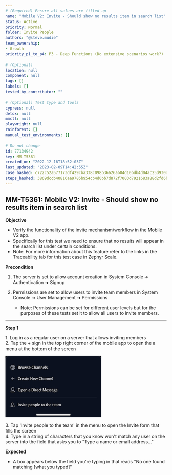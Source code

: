 ```yaml
---
# (Required) Ensure all values are filled up
name: "Mobile V2: Invite - Should show no results item in search list"
status: Active
priority: Normal
folder: Invite People
authors: "@steve.mudie"
team_ownership: 
- Growth
priority_p1_to_p4: P3 - Deep Functions (Do extensive scenarios work?)

# (Optional)
location: null
component: null
tags: []
labels: []
tested_by_contributor: ""

# (Optional) Test type and tools
cypress: null
detox: null
mmctl: null
playwright: null
rainforest: []
manual_test_environments: []

# Do not change
id: 77134942
key: MM-T5361
created_on: "2022-12-16T18:52:03Z"
last_updated: "2023-02-09T14:42:55Z"
case_hashed: c722c52a577173df429cba338c098b36626ab04d10bdb4d04ac25d930d1e7480d24d7add9c2f9c4f2c517b9b2c5947b9
steps_hashed: 3869dccb40816aa9785b954cb4d0bb7d872f7003d7921683a88d2fd6b387afb21eb8de2370b7be002204e031062d7d62
---
```


<!-- (Auto-generated) Based on frontmatter's "key" and "name" -->

## MM-T5361: Mobile V2: Invite - Should show no results item in search list

**Objective**

- Verify the functionality of the invite mechanism/workflow in the Mobile V2 app.
- Specifically for this test we need to ensure that no results will appear in the search list under certain conditions.
- Note: For more information about this feature refer to the links in the Traceability tab for this test case in Zephyr Scale.

**Precondition**

1. The server is set to allow account creation in System Console ➜ Authentication ➜ Signup

2. Permissions are set to allow users to invite team members in System Console ➜ User Management ➜ Permissions

   - Note: Permissions can be set for different user levels but for the purposes of these tests set it to allow all users to invite members.

---

**Step 1**

1\. Log in as a regular user on a server that allows inviting members\
2\. Tap the + sign in the top right corner of the mobile app to open the a menu at the bottom of the screen

![](https://raw.githubusercontent.com/mattermost/mattermost-test-management/main/data/asset/plus_sign_menu.jpeg)

3\. Tap 'Invite people to the team' in the menu to open the Invite form that fills the screen\
4\. Type in a string of characters that you know won't match any user on the server into the field that asks you to "Type a name or email address…"

**Expected**

- A box appears below the field you're typing in that reads "No one found matching \[what you typed]"

